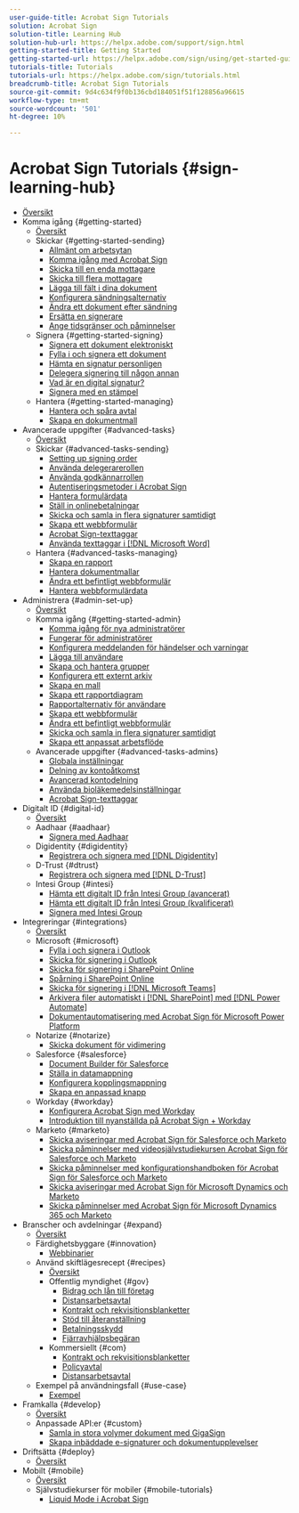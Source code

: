```yaml
---
user-guide-title: Acrobat Sign Tutorials
solution: Acrobat Sign
solution-title: Learning Hub
solution-hub-url: https://helpx.adobe.com/support/sign.html
getting-started-title: Getting Started
getting-started-url: https://helpx.adobe.com/sign/using/get-started-guide.html
tutorials-title: Tutorials
tutorials-url: https://helpx.adobe.com/sign/tutorials.html
breadcrumb-title: Acrobat Sign Tutorials
source-git-commit: 9d4c634f9f0b136cbd184051f51f128856a96615
workflow-type: tm+mt
source-wordcount: '501'
ht-degree: 10%

---
```



# Acrobat Sign Tutorials {#sign-learning-hub}

+ [Översikt](overview.md)
+ Komma igång {#getting-started}
   + [Översikt](sign-beginner-tutorials/beginner-users-overview.md)
   + Skickar {#getting-started-sending}
      + [Allmänt om arbetsytan](sign-beginner-tutorials/quick-tour.md)
      + [Komma igång med Acrobat Sign](sign-beginner-tutorials/new-sender.md)
      + [Skicka till en enda mottagare](sign-beginner-tutorials/send-to-single-recipient.md)
      + [Skicka till flera mottagare](sign-beginner-tutorials/send-to-multiple-recipients.md)
      + [Lägga till fält i dina dokument](sign-beginner-tutorials/adding-fields.md)
      + [Konfigurera sändningsalternativ](sign-beginner-tutorials/sending-options.md)
      + [Ändra ett dokument efter sändning](sign-beginner-tutorials/modify-in-flight.md)
      + [Ersätta en signerare](sign-beginner-tutorials/replace-signer.md)
      + [Ange tidsgränser och påminnelser](sign-beginner-tutorials/set-deadlines-reminders.md)
   + Signera {#getting-started-signing}
      + [Signera ett dokument elektroniskt](sign-beginner-tutorials/electronically-sign-a-document.md)
      + [Fylla i och signera ett dokument](sign-beginner-tutorials/fill-and-sign.md)
      + [Hämta en signatur personligen](sign-beginner-tutorials/sign-in-person.md)
      + [Delegera signering till någon annan](sign-beginner-tutorials/delegate-signing.md)
      + [Vad är en digital signatur?](sign-beginner-tutorials/sign-with-a-digital-signature.md)
      + [Signera med en stämpel](sign-beginner-tutorials/sign-with-a-stamp.md)
   + Hantera {#getting-started-managing}
      + [Hantera och spåra avtal](sign-beginner-tutorials/manage-and-track.md)
      + [Skapa en dokumentmall](https://experienceleague.adobe.com/docs/document-cloud-learn/sign-learning-hub/admin-set-up/getting-started-admin/create-a-template.html)
+ Avancerade uppgifter {#advanced-tasks}
   + [Översikt](sign-advanced-users/advanced-users-overview.md)
   + Skickar {#advanced-tasks-sending}
      + [Setting up signing order](sign-advanced-users/setting-up-routing.md)
      + [Använda delegerarerollen](sign-advanced-users/delegate-signature.md)
      + [Använda godkännarrollen](sign-advanced-users/add-an-approver.md)
      + [Autentiseringsmetoder i Acrobat Sign](sign-advanced-users/authentication-methods.md)
      + [Hantera formulärdata](sign-advanced-users/manage-form-data.md)
      + [Ställ in onlinebetalningar](sign-advanced-users/set-up-online-payments.md)
      + [Skicka och samla in flera signaturer samtidigt](https://experienceleague.adobe.com/docs/document-cloud-learn/sign-learning-hub/admin-set-up/getting-started-admin/megasign.html)
      + [Skapa ett webbformulär](https://experienceleague.adobe.com/docs/document-cloud-learn/sign-learning-hub/admin-set-up/getting-started-admin/webform.html)
      + [Acrobat Sign-texttaggar](https://experienceleague.adobe.com/docs/document-cloud-learn/sign-learning-hub/admin-set-up/advanced-tasks-admins/adobe-sign-text-tagging.html)
      + [Använda texttaggar i [!DNL Microsoft Word]](sign-advanced-users/text-tagging-word.md)
   + Hantera {#advanced-tasks-managing}
      + [Skapa en rapport](sign-advanced-users/creating-a-report.md)
      + [Hantera dokumentmallar](sign-advanced-users/edit-a-template.md)
      + [Ändra ett befintligt webbformulär](sign-advanced-users/modify-webform.md)
      + [Hantera webbformulärdata](sign-advanced-users/manage-webform-data.md)
+ Administrera {#admin-set-up}
   + [Översikt](admin/intro-admin-overview.md)
   + Komma igång {#getting-started-admin}
      + [Komma igång för nya administratörer](admin/get-started-admin.md)
      + [Fungerar för administratörer](admin/up-and-running-admin.md)
      + [Konfigurera meddelanden för händelser och varningar](admin/set-up-shared-events-and-alert.md)
      + [Lägga till användare](admin/add-users-to-your-account.md)
      + [Skapa och hantera grupper](admin/create-and-manage-groups.md)
      + [Konfigurera ett externt arkiv](admin/set-up-your-external-archive.md)
      + [Skapa en mall](sign-advanced-users/create-a-template.md)
      + [Skapa ett rapportdiagram](admin/create-a-report.md)
      + [Rapportalternativ för användare](admin/report-options.md)
      + [Skapa ett webbformulär](sign-advanced-users/webform.md)
      + [Ändra ett befintligt webbformulär](https://experienceleague.adobe.com/docs/document-cloud-learn/sign-learning-hub/advanced-tasks/advanced-tasks-managing/modify-webform.html)
      + [Skicka och samla in flera signaturer samtidigt](sign-advanced-users/megasign.md)
      + [Skapa ett anpassat arbetsflöde](admin/building-a-custom-workflow.md)
   + Avancerade uppgifter {#advanced-tasks-admins}
      + [Globala inställningar](admin/learn-about-global-settings.md)
      + [Delning av kontoåtkomst](admin/share-account-access.md)
      + [Avancerad kontodelning](admin/advanced-account-sharing.md)
      + [Använda bioläkemedelsinställningar](admin/use-bio-pharma-settings.md)
      + [Acrobat Sign-texttaggar](sign-advanced-users/adobe-sign-text-tagging.md)
+ Digitalt ID {#digital-id}
   + [Översikt](digitalid/digitalid-overview.md)
   + Aadhaar {#aadhaar}
      + [Signera med Aadhaar](digitalid/aadhaar-sign.md)
   + Digidentity {#digidentity}
      + [Registrera och signera med [!DNL Digidentity]](digitalid/digidentity-sign.md)
   + D-Trust {#dtrust}
      + [Registrera och signera med [!DNL D-Trust]](digitalid/d-trust.md)
   + Intesi Group {#intesi}
      + [Hämta ett digitalt ID från Intesi Group (avancerat)](digitalid/intesi-advanced.md)
      + [Hämta ett digitalt ID från Intesi Group (kvalificerat)](digitalid/intesi-qualified.md)
      + [Signera med Intesi Group](digitalid/intesi-sign.md)
+ Integreringar {#integrations}
   + [Översikt](integrations/integrations-overview.md)
   + Microsoft {#microsoft}
      + [Fylla i och signera i Outlook](integrations/fill-and-sign-doc-microsoft-outlook.md)
      + [Skicka för signering i Outlook](integrations/send-for-signature-with-outlook.md)
      + [Skicka för signering i SharePoint Online](integrations/send-for-signature-with-sharepoint-online.md)
      + [Spårning i SharePoint Online](integrations/track-an-agreement-with-sharepoint-online.md)
      + [Skicka för signering i [!DNL Microsoft Teams]](integrations/adobe-sign-teams-mortgage.md)
      + [Arkivera filer automatiskt i [!DNL SharePoint] med [!DNL Power Automate]](integrations/auto-archive-sharepoint-power-automate.md)
      + [Dokumentautomatisering med Acrobat Sign för Microsoft Power Platform](integrations/documentautomation.md)
   + Notarize {#notarize}
      + [Skicka dokument för vidimering](integrations/send-document-notarize.md)
   + Salesforce {#salesforce}
      + [Document Builder för Salesforce](integrations/create-an-agreement-template.md)
      + [Ställa in datamappning](integrations/set-up-data-mapping.md)
      + [Konfigurera kopplingsmappning](integrations/set-up-merging-map.md)
      + [Skapa en anpassad knapp](integrations/create-a-custom-button.md)
   + Workday {#workday}
      + [Konfigurera Acrobat Sign med Workday](integrations/workday.md)
      + [Introduktion till nyanställda på Acrobat Sign + Workday](integrations/acrobat-sign-workday-onboarding.md)
   + Marketo {#marketo}
      + [Skicka aviseringar med Acrobat Sign för Salesforce och Marketo](integrations/marketo-salesforce-sms.md)
      + [Skicka påminnelser med videosjälvstudiekursen Acrobat Sign för Salesforce och Marketo](integrations/marketo-salesforce-reminder-video.md)
      + [Skicka påminnelser med konfigurationshandboken för Acrobat Sign för Salesforce och Marketo](integrations/marketo-salesforce-reminder.md)
      + [Skicka aviseringar med Acrobat Sign för Microsoft Dynamics och Marketo](integrations/marketo-dynamics-sms.md)
      + [Skicka påminnelser med Acrobat Sign för Microsoft Dynamics 365 och Marketo](integrations/marketo-dynamics-reminder.md)
+ Branscher och avdelningar {#expand}
   + [Översikt](sign-usecase/expand-inspire-overview.md)
   + Färdighetsbyggare {#innovation}
      + [Webbinarier](sign-usecase/innovation-series.md)
   + Använd skiftlägesrecept {#recipes}
      + [Översikt](sign-usecase/recipes.md)
      + Offentlig myndighet {#gov}
         + [Bidrag och lån till företag](sign-usecase/usecasegovgrants.md)
         + [Distansarbetsavtal](sign-usecase/usecasegovtelework.md)
         + [Kontrakt och rekvisitionsblanketter](sign-usecase/usecasegovcontracts.md)
         + [Stöd till återanställning](sign-usecase/usecasegovreemployment.md)
         + [Betalningsskydd](sign-usecase/usecasegovpaycheck.md)
         + [Fjärravhjälpsbegäran](sign-usecase/usecasegovremote.md)
      + Kommersiellt {#com}
         + [Kontrakt och rekvisitionsblanketter](sign-usecase/usecasecomcontracts.md)
         + [Policyavtal](sign-usecase/usecasecompolicy.md)
         + [Distansarbetsavtal](sign-usecase/usecasecomtelework.md)
   + Exempel på användningsfall {#use-case}
      + [Exempel](sign-usecase/use-case-showcase.md)
+ Framkalla {#develop}
   + [Översikt](develop/develop-overview.md)
   + Anpassade API:er {#custom}
      + [Samla in stora volymer dokument med GigaSign](develop/gigasign.md)
      + [Skapa inbäddade e-signaturer och dokumentupplevelser](develop/embeddedesignature.md)
+ Driftsätta {#deploy}
   + [Översikt](deploy-overview.md)
+ Mobilt {#mobile}
   + [Översikt](mobile/mobile-overview.md)
   + Självstudiekurser för mobiler {#mobile-tutorials}
      + [Liquid Mode i Acrobat Sign](mobile/liquidmode.md)
